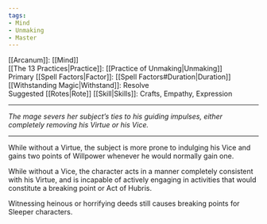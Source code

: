 ```yaml
---
tags:
- Mind
- Unmaking
- Master
---
```


[[Arcanum]]: [[Mind]]\
[[The 13 Practices|Practice]]: [[Practice of Unmaking|Unmaking]]\
Primary [[Spell Factors|Factor]]: [[Spell Factors#Duration|Duration]]\
[[Withstanding Magic|Withstand]]: Resolve\
Suggested [[Rotes|Rote]] [[Skill|Skills]]: Crafts, Empathy, Expression

---

_The mage severs her subject’s ties to his guiding impulses, either completely removing his Virtue or his Vice._

---

While without a Virtue, the subject is more prone to indulging his Vice and gains two points of Willpower whenever he would normally gain one.

While without a Vice, the character acts in a manner completely consistent with his Virtue, and is incapable of actively engaging in activities that would constitute a breaking point or Act of Hubris.

Witnessing heinous or horrifying deeds still causes breaking points for Sleeper characters.